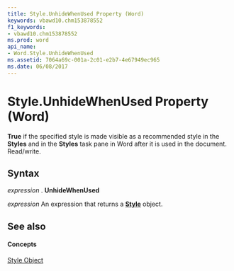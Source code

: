 ```yaml
---
title: Style.UnhideWhenUsed Property (Word)
keywords: vbawd10.chm153878552
f1_keywords:
- vbawd10.chm153878552
ms.prod: word
api_name:
- Word.Style.UnhideWhenUsed
ms.assetid: 7064a69c-001a-2c01-e2b7-4e67949ec965
ms.date: 06/08/2017
---
```



# Style.UnhideWhenUsed Property (Word)

 **True** if the specified style is made visible as a recommended style in the **Styles** and in the **Styles** task pane in Word after it is used in the document. Read/write.


## Syntax

 _expression_ . **UnhideWhenUsed**

 _expression_ An expression that returns a **[Style](style-object-word.md)** object.


## See also


#### Concepts


[Style Object](style-object-word.md)

